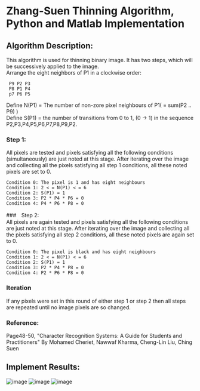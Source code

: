 Zhang-Suen Thinning Algorithm,   <br/> 
Python and Matlab Implementation
================================================
Algorithm Description:
------------------------------------------------
This algorithm is used for thinning binary image. It has two steps, which will be successively applied to the image.  <br/>
Arrange the eight neighbors of P1 in a clockwise order: <br/>
>    
     P9 P2 P3 
     P8 P1 P4 
     p7 P6 P5 
     
Define N(P1) = The number of non-zore pixel neighbours of P1( = sum(P2 .. P9) ) <br/>
Define S(P1) = the number of transitions from 0 to 1, (0 -> 1) in the sequence P2,P3,P4,P5,P6,P7,P8,P9,P2. <br/>

### Step 1:<br/>
All pixels are tested and pixels satisfying all the following conditions (simultaneously) are just noted at this stage. After iterating over the image and collecting all the pixels satisfying all step 1 conditions, all these noted pixels are set to 0.<br/>
>   
    Condition 0: The pixel is 1 and has eight neighbours 
    Condition 1: 2 < = N(P1) < = 6 
    Condition 2: S(P1) = 1
    Condition 3: P2 * P4 * P6 = 0 
    Condition 4: P4 * P6 * P8 = 0 

###　Step 2:<br/>
All pixels are again tested and pixels satisfying all the following conditions are just noted at this stage. After iterating over the image and collecting all the pixels satisfying all step 2 conditions, all these noted pixels are again set to 0. <br/>
>   
    Condition 0: The pixel is black and has eight neighbours 
    Condition 1: 2 < = N(P1) < = 6  
    Condition 2: S(P1) = 1   
    Condition 3: P2 * P4 * P8 = 0   
    Condition 4: P2 * P6 * P8 = 0   

### Iteration   <br/> 
If any pixels were set in this round of either step 1 or step 2 then all steps are repeated until no image pixels are so changed.   <br/> 

### Reference:   <br/> 
Page48-50, "Character Recognition Systems: A Guide for Students and Practitioners" By Mohamed Cheriet, Nawwaf Kharma, Cheng-Lin Liu, Ching Suen

Implement Results:
------------------------------------------------
![image](https://github.com/linbojin/Skeletonization-by-Zhang-Suen-Thinning-Algorithm/blob/master/results/test1.jpg)
![image](https://github.com/linbojin/Skeletonization-by-Zhang-Suen-Thinning-Algorithm/blob/master/results/test2.jpg)
![image](https://github.com/linbojin/Skeletonization-by-Zhang-Suen-Thinning-Algorithm/blob/master/results/test4.jpg)





